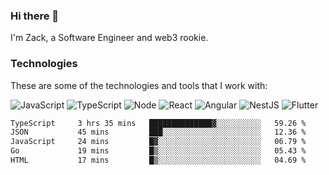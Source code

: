 ### Hi there 👋
I'm Zack, a Software Engineer and web3 rookie.

### Technologies
These are some of the technologies and tools that I work with:

![JavaScript](https://img.shields.io/badge/JavaScript-323330.svg?logo=javascript&logoColor=F7DF1E) 
![TypeScript](https://img.shields.io/badge/TypeScript-007ACC.svg?logo=typescript&logoColor=white) 
![Node](https://img.shields.io/badge/Node.js-43853D.svg?logo=node.js&logoColor=white)
![React](https://img.shields.io/badge/React-20232a.svg?logo=react&logoColor=61DAFB) 
![Angular](https://img.shields.io/badge/Angular-E23237.svg?logo=angularjs&logoColor=white)
![NestJS](https://img.shields.io/badge/NestJS-E0234E?logo=nestjs&logoColor=white)
![Flutter](https://img.shields.io/badge/Flutter-02569B.svg?logo=flutter&logoColor=white)

<!--START_SECTION:waka-->

```txt
TypeScript     3 hrs 35 mins   ██████████████▓░░░░░░░░░░   59.26 %
JSON           45 mins         ███░░░░░░░░░░░░░░░░░░░░░░   12.36 %
JavaScript     24 mins         █▓░░░░░░░░░░░░░░░░░░░░░░░   06.79 %
Go             19 mins         █▒░░░░░░░░░░░░░░░░░░░░░░░   05.43 %
HTML           17 mins         █▒░░░░░░░░░░░░░░░░░░░░░░░   04.69 %
```

<!--END_SECTION:waka-->
